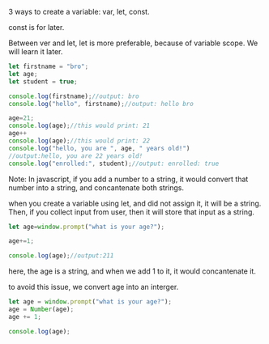 3 ways to create a variable: var, let, const. 

const is for later. 

Between ver and let, let is more preferable, because of variable scope. We will learn it later. 

```javascript
let firstname = "bro";
let age;
let student = true; 

console.log(firstname);//output: bro
console.log("hello", firstname);//output: hello bro

age=21;
console.log(age);//this would print: 21
age++
console.log(age);//this would print: 22
console.log("hello, you are ", age, " years old!")
//output:hello, you are 22 years old!
console.log("enrolled:", student);//output: enrolled: true


```

Note: In javascript, if you add a number to a string, it would convert that number into a string, and concantenate both strings. 


when you create a variable using let, and did not assign it, it will be a string. 
Then, if you collect input from user, then it will store that input as a string. 

```javascript
let age=window.prompt("what is your age?");

age+=1;

console.log(age);//output:211
```
here, the age is a string, and when we add 1 to it, it would concantenate it. 

to avoid this issue, we convert age into an interger. 

```javascript
let age = window.prompt("what is your age?");
age = Number(age);
age += 1;

console.log(age);
```

